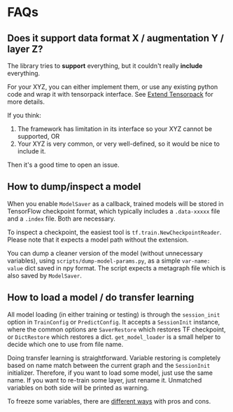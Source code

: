 
# FAQs

## Does it support data format X / augmentation Y / layer Z?

The library tries to __support__ everything, but it couldn't really __include__ everything.

For your XYZ, you can either implement them, or use any existing python code and wrap it
with tensorpack interface. See [Extend Tensorpack](http://tensorpack.readthedocs.io/en/latest/tutorial/index.html#extend-tensorpack)
for more details.

If you think:
1. The framework has limitation in its interface so your XYZ cannot be supported, OR
2. Your XYZ is very common, or very well-defined, so it would be nice to include it.

Then it's a good time to open an issue.

## How to dump/inspect a model

When you enable `ModelSaver` as a callback,
trained models will be stored in TensorFlow checkpoint format, which typically includes a
`.data-xxxxx` file and a `.index` file. Both are necessary.

To inspect a checkpoint, the easiest tool is `tf.train.NewCheckpointReader`. Please note that it
expects a model path without the extension.

You can dump a cleaner version of the model (without unnecessary variables), using
`scripts/dump-model-params.py`, as a simple `var-name: value` dict saved in npy format.
The script expects a metagraph file which is also saved by `ModelSaver`.


## How to load a model / do transfer learning

All model loading (in either training or testing) is through the `session_init` option
in `TrainConfig` or `PredictConfig`.
It accepts a `SessionInit` instance, where the common options are `SaverRestore` which restores
TF checkpoint, or `DictRestore` which restores a dict. `get_model_loader` is a small helper to
decide which one to use from file name.

Doing transfer learning is straightforward. Variable restoring is completely based on name match between
the current graph and the `SessionInit` initializer.
Therefore, if you want to load some model, just use the same name.
If you want to re-train some layer, just rename it.
Unmatched variables on both side will be printed as warning.

To freeze some variables, there are [different ways](https://github.com/ppwwyyxx/tensorpack/issues/87#issuecomment-270545291)
with pros and cons.
